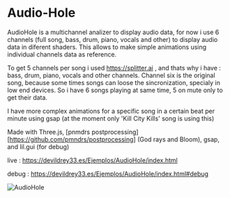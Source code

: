 # Audio-Hole

AudioHole is a multichannel analizer to display audio data, for now i use 6 channels (full song, bass, drum, piano, vocals and other) to display audio data in diferent shaders.
This allows to make simple animations using individual channels data as reference.

To get 5 channels per song i used https://splitter.ai , and thats why i have : bass, drum, piano, vocals and other channels. Channel six is the original song, because some times songs can loose the sincronization, specialy in low end devices. So i have 6 songs playing at same time, 5 on mute only to get their data. 

I have more complex animations for a specific song in a certain beat per minute using gsap (at the moment only 'Kill City Kills' song is using this)

Made with Three.js, [pnmdrs postprocessing][https://github.com/pmndrs/postprocessing] (God rays and Bloom), gsap, and lil.gui (for debug)

live  : https://devildrey33.es/Ejemplos/AudioHole/index.html

debug : https://devildrey33.es/Ejemplos/AudioHole/index.html#debug

![AudioHole](https://github.com/devildrey33/Audio-Hole/assets/15678544/d70af7bc-2c9b-47d1-8bf8-da0212f3175b)

